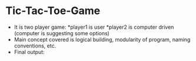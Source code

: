 # Tic-Tac-Toe-Game
* It is two player game:
    *player1 is user
    *player2 is computer driven (computer is suggesting some options)
 * Main concept covered is logical building, modularity of program, naming conventions, etc.
 * Final output:

